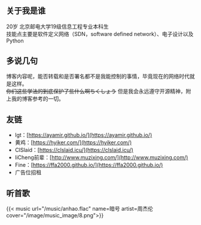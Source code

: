 # 

## 关于我是谁
20岁 北京邮电大学19级信息工程专业本科生  
技能点主要是软件定义网络（SDN，software defined network）、电子设计以及Python  
## 多说几句
博客内容呢，能否转载和是否署名都不是我能控制的事情，毕竟现在的网络时代就是这样。    
~~你们这些学法的到底保护了些什么啊ちくしょう~~
但是我会永远遵守开源精神，附上我的博客参考的一切。
## 友链 
- lgt：[https://ayamir.github.io/](https://ayamir.github.io/)
- 黄鸡：[https://hyiker.com/](https://hyiker.com/)
- ClSlaid：[https://clslaid.icu/](https://clslaid.icu/)
- liCheng前辈：[http://www.muzixing.com/](http://www.muzixing.com/)
- Fine：[https://ffa2000.github.io/](https://ffa2000.github.io/)
- 广告位招租
## 听首歌
{{< music url="/music/anhao.flac" name=暗号 artist=周杰伦 cover="/image/music_image/8.png">}}
